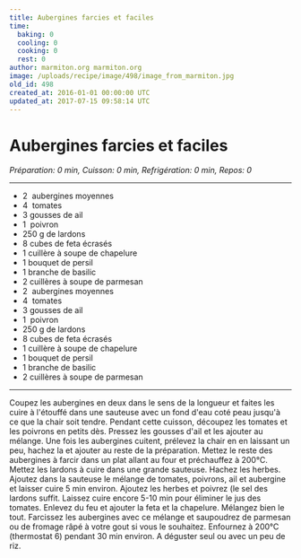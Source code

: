 ```yaml
---
title: Aubergines farcies et faciles
time:
  baking: 0
  cooling: 0
  cooking: 0
  rest: 0
author: marmiton.org marmiton.org
image: /uploads/recipe/image/498/image_from_marmiton.jpg
old_id: 498
created_at: 2016-01-01 00:00:00 UTC
updated_at: 2017-07-15 09:58:14 UTC
---
```


# Aubergines farcies et faciles

*Préparation: 0 min, Cuisson: 0 min, Refrigération: 0 min, Repos: 0*

---

- 2  aubergines moyennes
- 4  tomates
- 3 gousses de ail
- 1  poivron
- 250 g de lardons
- 8 cubes de feta écrasés
- 1 cuillère à soupe de chapelure
- 1 bouquet de persil
- 1 branche de basilic
- 2 cuillères à soupe de parmesan
- 2  aubergines moyennes
- 4  tomates
- 3 gousses de ail
- 1  poivron
- 250 g de lardons
- 8 cubes de feta écrasés
- 1 cuillère à soupe de chapelure
- 1 bouquet de persil
- 1 branche de basilic
- 2 cuillères à soupe de parmesan

---

Coupez les aubergines en deux dans le sens de la longueur et faites les cuire à l'étouffé dans une sauteuse avec un fond d'eau coté peau jusqu'à ce que la chair soit tendre. Pendant cette cuisson, découpez les tomates et les poivrons en petits dès. Pressez les gousses d'ail et les ajouter au mélange. Une fois les aubergines cuitent, prélevez la chair en en laissant un peu, hachez la et ajouter au reste de la préparation. Mettez le reste des aubergines à farcir dans un plat allant au four et préchauffez à 200°C. Mettez les lardons à cuire dans une grande sauteuse. Hachez les herbes. Ajoutez dans la sauteuse le mélange de tomates, poivrons, ail et aubergine et laisser cuire 5 min environ. Ajoutez les herbes et poivrez (le sel des lardons suffit. Laissez cuire encore 5-10 min pour éliminer le jus des tomates. Enlevez du feu et ajouter la feta et la chapelure. Mélangez bien le tout. Farcissez les aubergines avec ce mélange et saupoudrez de parmesan ou de fromage râpé à votre gout si vous le souhaitez. Enfournez à 200°C (thermostat 6) pendant 30 min environ. A déguster seul ou avec un peu de riz.
